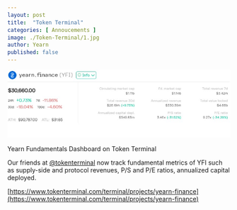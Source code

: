 ```yaml
---
layout: post
title:  "Token Terminal"
categories: [ Annoucements ]
image: ./Token-Terminal/1.jpg
author: Yearn
published: false
---
```


![](1.jpg)

Yearn Fundamentals Dashboard on Token Terminal

Our friends at [@tokenterminal](https://twitter.com/tokenterminal) now track fundamental metrics of YFI such as supply-side and protocol revenues, P/S and P/E ratios, annualized capital deployed.

[https://www.tokenterminal.com/terminal/projects/yearn-finance](https://www.tokenterminal.com/terminal/projects/yearn-finance)
